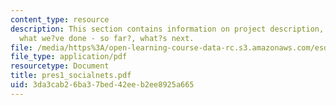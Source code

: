 ```yaml
---
content_type: resource
description: This section contains information on project description, the data set,
  what we?ve done - so far?, what?s next.
file: /media/https%3A/open-learning-course-data-rc.s3.amazonaws.com/esd-342-advanced-system-architecture-spring-2006/3da3cab26ba37bed42eeb2ee8925a665_pres1_socialnets.pdf
file_type: application/pdf
resourcetype: Document
title: pres1_socialnets.pdf
uid: 3da3cab2-6ba3-7bed-42ee-b2ee8925a665
---
```

